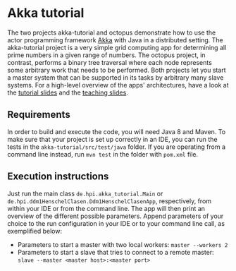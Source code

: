 # Akka tutorial

The two projects akka-tutorial and octopus demonstrate how to use the actor programming framework [Akka](https://akka.io/) with Java in a distributed setting. The akka-tutorial project is a very simple grid computing app for determining all prime numbers in a given range of numbers. The octopus project, in contrast, performs a binary tree traversal where each node represents some arbitrary work that needs to be performed. Both projects let you start a master system that can be supported in its tasks by arbitrary many slave systems.
For a high-level overview of the apps' architectures, have a look at the [tutorial slides](https://docs.google.com/presentation/d/1acpitw8X9LoQbbFbua_Vl8zRmRWWAAiuJ4B8tYWx0zg/edit?usp=sharing) and the [teaching slides](https://hpi.de/naumann/teaching/teaching/ws-1819/distributed-data-management-vl-master.html).

## Requirements

In order to build and execute the code, you will need Java 8 and Maven.
To make sure that your project is set up correctly in an IDE, you can run the tests in the `akka-tutorial/src/test/java` folder. If you are operating from a command line instead, run `mvn test` in the folder with `pom.xml` file.

## Execution instructions

Just run the main class `de.hpi.akka_tutorial.Main` or `de.hpi.ddm1HenschelClasen.Ddm1HenschelClasenApp`, respectively, from within your IDE or from the command line. The app will then print an overview of the different possible parameters. Append parameters of your choice to the run configuration in your IDE or to your command line call, as exemplified below:
* Parameters to start a master with two local workers: `master --workers 2`
* Parameters to start a slave that tries to connect to a remote master: `slave --master <master host>:<master port>`

